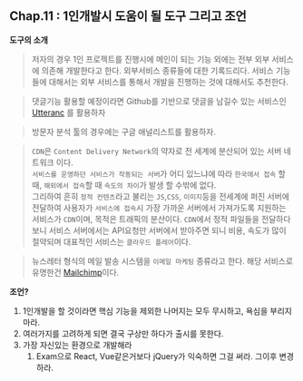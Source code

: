 ## **Chap.11 : 1인개발시 도움이 될 도구 그리고 조언**

**도구의 소개**

> 저자의 경우 1인 프로젝트를 진행시에 메인이 되는 기능 외에는 전부 외부 서비스에 의존해 개발한다고 한다. 외부서비스 종류들에 대한 기록드리다.
> 서비스 기능들에 대해서는 외부 서비스를 통해서 개발을 진행하는 것에 대해서도 추천한다.

> 댓글기능 활용할 예정이라면 Github를 기반으로 댓글을 남길수 있는 서비스인 [Utteranc](https://utteranc.es/) 를 활용하자

> 방문자 분석 툴의 경우에는 구글 애널리스트를 활용하자.

> `CDN`은 `Content Delivery Network`의 약자로 전 세계에 분산되어 있는 서버 네트워크 이다.  
> `서비스를 운영하던 서비스가 작동되는 서버`가 어디 있느냐에 따라 `한국에서 접속` 할 때, `해외에서 접속`할 때 `속도의 차이`가 발생 할 수밖에 없다.  
> 그리하여 흔히 `정적 컨텐츠`라고 불리는 `JS`,`CSS`, `이미지`등을 전세계에 퍼진 서버에 전달하여 사용자가 `서비스에 접속`시 가장 가까운 서버에서 가져가도록 지원하는 서비스가 `CDN`이며, 목적은 트래픽의 분산이다.
> `CDN`에서 정적 파일들을 전달하다 보니 서비스 서버에서는 API요청만 서버에서 받아주면 되니 비용, 속도가 많이 절약되며 대표적인 서비스는 `클라우드 플레어`이다.

> 뉴스레터 형식의 메일 발송 시스템을 `이메일 마케팅` 종류라고 한다. 해당 서비스로 유명한건 [Mailchimp](https://mailchimp.com/)이다.

**조언?**

1. 1인개발을 할 것이라면 핵심 기능을 제외한 나머지는 모두 무시하고, 욕심을 부리지 마라.
2. 여러가지를 고려하게 되면 결국 구상만 하다가 출시를 못한다.
3. 가장 자신있는 환경으로 개발해라
   1. Exam으로 React, Vue같은거보다 jQuery가 익숙하면 그걸 써라. 그이후 변경하라.

